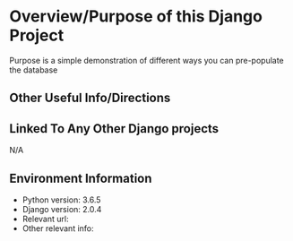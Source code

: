 # Overview/Purpose of this Django Project
Purpose is a simple demonstration of different ways you can pre-populate the database

## Other Useful Info/Directions


## Linked To Any Other Django projects
N/A


## Environment Information
* Python version: 3.6.5
* Django version: 2.0.4
* Relevant url:
* Other relevant info:

